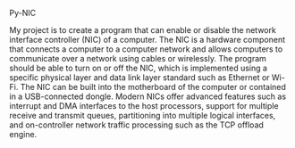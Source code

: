 Py-NIC

My project is to create a program that can enable or disable the network interface controller (NIC) of a computer. The NIC is a hardware component that connects a computer to a computer network and allows computers to communicate over a network using cables or wirelessly. The program should be able to turn on or off the NIC, which is implemented using a specific physical layer and data link layer standard such as Ethernet or Wi-Fi. The NIC can be built into the motherboard of the computer or contained in a USB-connected dongle. Modern NICs offer advanced features such as interrupt and DMA interfaces to the host processors, support for multiple receive and transmit queues, partitioning into multiple logical interfaces, and on-controller network traffic processing such as the TCP offload engine.
